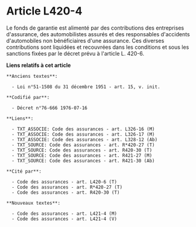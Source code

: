 # Article L420-4

Le fonds de garantie est alimenté par des contributions des entreprises d'assurance, des automobilistes assurés et des
responsables d'accidents d'automobiles non bénéficiaires d'une assurance. Ces diverses contributions sont liquidées et
recouvrées dans les conditions et sous les sanctions fixées par le décret prévu à l'article L. 420-6.

**Liens relatifs à cet article**

	**Anciens textes**:

	  - Loi n°51-1508 du 31 décembre 1951 - art. 15, v. init.

	**Codifié par**:

	  - Décret n°76-666 1976-07-16

	**Liens**:

	  - TXT_ASSOCIE: Code des assurances - art. L326-16 (M)
	  - TXT_ASSOCIE: Code des assurances - art. L326-17 (M)
	  - TXT_ASSOCIE: Code des assurances - art. L328-12 (Ab)
	  - TXT_SOURCE: Code des assurances - art. R*420-27 (T)
	  - TXT_SOURCE: Code des assurances - art. R420-30 (T)
	  - TXT_SOURCE: Code des assurances - art. R421-27 (M)
	  - TXT_SOURCE: Code des assurances - art. R421-30 (Ab)

	**Cité par**:

	  - Code des assurances - art. L420-6 (T)
	  - Code des assurances - art. R*420-27 (T)
	  - Code des assurances - art. R420-30 (T)

	**Nouveaux textes**:

	  - Code des assurances - art. L421-4 (M)
	  - Code des assurances - art. L421-4 (V)
